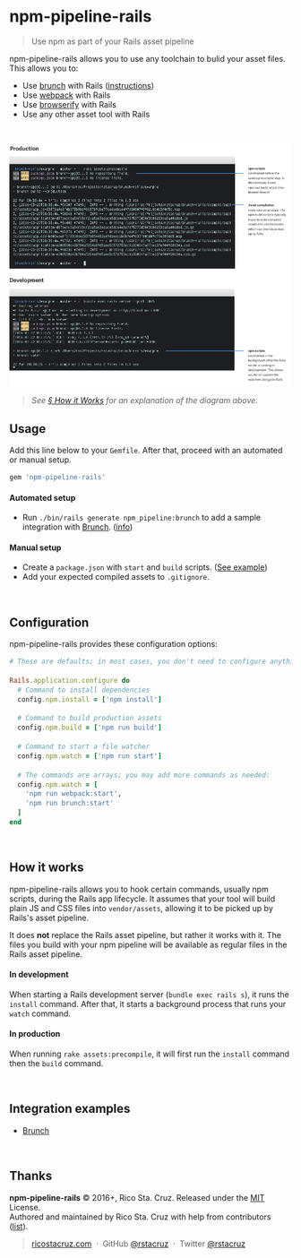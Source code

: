 # npm-pipeline-rails

> Use npm as part of your Rails asset pipeline

npm-pipeline-rails allows you to use any toolchain to bulid your asset files. This allows you to:

- Use [brunch][] with Rails ([instructions](docs/brunch.md))
- Use [webpack][] with Rails
- Use [browserify][] with Rails
- Use any other asset tool with Rails

[webpack]: https://webpack.github.io/
[brunch]: http://brunch.io/
[browserify]: http://browserify.org/

<br>

![](docs/screenshots/full.png)

> _See [§ How it Works](#how-it-works) for an explanation of the diagram above._

## Usage

Add this line below to your `Gemfile`. After that, proceed with an automated or manual setup.

```rb
gem 'npm-pipeline-rails'
```

#### Automated setup

* Run `./bin/rails generate npm_pipeline:brunch` to add a sample integration with [Brunch]. ([info](docs/brunch.md))

#### Manual setup

* Create a `package.json` with `start` and `build` scripts. ([See example](lib/generators/npm_pipeline/brunch/package.json))
* Add your expected compiled assets to `.gitignore`.

<br>

## Configuration

npm-pipeline-rails provides these configuration options:

```rb
# These are defaults; in most cases, you don't need to configure anything.

Rails.application.configure do
  # Command to install dependencies
  config.npm.install = ['npm install']

  # Command to build production assets
  config.npm.build = ['npm run build']

  # Command to start a file watcher
  config.npm.watch = ['npm run start']

  # The commands are arrays; you may add more commands as needed:
  config.npm.watch = [
    'npm run webpack:start',
    'npm run brunch:start'
  ]
end
```

<br>

## How it works

npm-pipeline-rails allows you to hook certain commands, usually npm scripts, during the Rails app lifecycle. It assumes that your tool will build plain JS and CSS files into `vendor/assets`, allowing it to be picked up by Rails's asset pipeline.

It does __not__ replace the Rails asset pipeline, but rather it works with it. The files you build with your npm pipeline will be available as regular files in the Rails asset pipeline.

#### In development

When starting a Rails development server (`bundle exec rails s`), it runs the `install` command. After that, it starts a background process that runs your `watch` command.

#### In production

When running `rake assets:precompile`, it will first run the `install` command then the `build` command.

<br>

## Integration examples

* [Brunch](docs/brunch.md)

<br>

## Thanks

**npm-pipeline-rails** © 2016+, Rico Sta. Cruz. Released under the [MIT] License.<br>
Authored and maintained by Rico Sta. Cruz with help from contributors ([list][contributors]).

> [ricostacruz.com](http://ricostacruz.com) &nbsp;&middot;&nbsp;
> GitHub [@rstacruz](https://github.com/rstacruz) &nbsp;&middot;&nbsp;
> Twitter [@rstacruz](https://twitter.com/rstacruz)

[MIT]: http://mit-license.org/
[contributors]: http://github.com/rstacruz/npm-pipeline-rails/contributors
